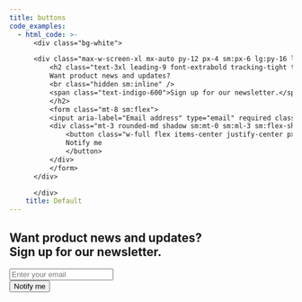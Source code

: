 ```yaml
---
title: buttons
code_examples:
  - html_code: >-
      <div class="bg-white">

      <div class="max-w-screen-xl mx-auto py-12 px-4 sm:px-6 lg:py-16 lg:px-8">
          <h2 class="text-3xl leading-9 font-extrabold tracking-tight text-gray-900 sm:text-4xl sm:leading-10">
          Want product news and updates?
          <br class="hidden sm:inline" />
          <span class="text-indigo-600">Sign up for our newsletter.</span>
          </h2>
          <form class="mt-8 sm:flex">
          <input aria-label="Email address" type="email" required class="appearance-none w-full px-5 py-3 border border-gray-300 text-base leading-6 rounded-md text-gray-900 bg-white placeholder-gray-500 focus:outline-none focus:shadow-outline focus:border-blue-300 transition duration-150 ease-in-out sm:max-w-xs" placeholder="Enter your email" />
          <div class="mt-3 rounded-md shadow sm:mt-0 sm:ml-3 sm:flex-shrink-0">
              <button class="w-full flex items-center justify-center px-5 py-3 border border-transparent text-base leading-6 font-medium rounded-md text-white bg-indigo-600 hover:bg-indigo-500 focus:outline-none focus:shadow-outline transition duration-150 ease-in-out">
              Notify me
              </button>
          </div>
          </form>
      </div>

      </div>
    title: Default
---
```

<div class="bg-white">
<div class="max-w-screen-xl mx-auto py-12 px-4 sm:px-6 lg:py-16 lg:px-8">
    <h2 class="text-3xl leading-9 font-extrabold tracking-tight text-gray-900 sm:text-4xl sm:leading-10">
    Want product news and updates?
    <br class="hidden sm:inline" />
    <span class="text-indigo-600">Sign up for our newsletter.</span>
    </h2>
    <form class="mt-8 sm:flex">
    <input aria-label="Email address" type="email" required class="appearance-none w-full px-5 py-3 border border-gray-300 text-base leading-6 rounded-md text-gray-900 bg-white placeholder-gray-500 focus:outline-none focus:shadow-outline focus:border-blue-300 transition duration-150 ease-in-out sm:max-w-xs" placeholder="Enter your email" />
    <div class="mt-3 rounded-md shadow sm:mt-0 sm:ml-3 sm:flex-shrink-0">
        <button class="w-full flex items-center justify-center px-5 py-3 border border-transparent text-base leading-6 font-medium rounded-md text-white bg-indigo-600 hover:bg-indigo-500 focus:outline-none focus:shadow-outline transition duration-150 ease-in-out">
        Notify me
        </button>
    </div>
    </form>
</div>
</div>